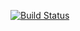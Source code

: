 [![Build Status](https://travis-ci.org/diogenes-lang/diogenes-doc.svg?branch=master)](https://travis-ci.org/diogenes-lang/diogenes-doc)
